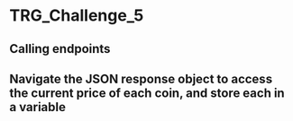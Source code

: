 # TRG_Challenge_5

## Calling endpoints

## Navigate the JSON response object to access the current price of each coin, and store each in a variable